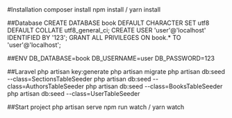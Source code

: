 ## 
#Installation 
composer install
npm install / yarn install

##Database
CREATE DATABASE book DEFAULT CHARACTER SET utf8 DEFAULT COLLATE utf8_general_ci;
CREATE USER 'user'@'localhost' IDENTIFIED BY '123';
GRANT ALL PRIVILEGES ON book.* TO 'user'@'localhost';

##ENV 
DB_DATABASE=book
DB_USERNAME=user
DB_PASSWORD=123

##Laravel 
php artisan key:generate
php artisan migrate 
php artisan db:seed --class=SectionsTableSeeder
php artisan db:seed --class=AuthorsTableSeeder
php artisan db:seed --class=BooksTableSeeder
php artisan db:seed --class=UserTableSeeder

##Start project
php artisan serve
npm run watch / yarn watch
